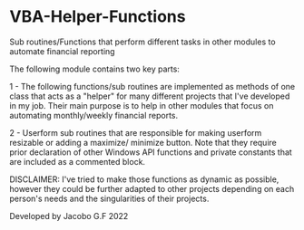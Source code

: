# VBA-Helper-Functions
Sub routines/Functions that perform different tasks  in other modules to automate financial reporting

The following module contains two key parts:

   1 - The following functions/sub routines are implemented as methods of one class that acts as a "helper" for many
       different projects that I've developed in my job. Their main purpose is to help in other modules
       that focus on automating monthly/weekly financial reports.

   2 - Userform sub routines that are responsible for making userform resizable or adding a maximize/
        minimize button. Note that they require prior declaration of other Windows API functions and private
       constants that are included as a commented block.

DISCLAIMER: I've tried to make those functions as dynamic as possible, however they could
be further adapted to other projects depending on each person's needs and the singularities of their
projects.

Developed by Jacobo G.F 2022
